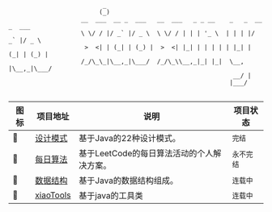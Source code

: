 ```config
                          _                                                    
                         (_)                                                    
                    __  ___  __ _  ___   __  ___   _ _ __    _   _  __ _  ___  
                    \ \/ / |/ _` |/ _ \  \ \/ / | | | '_ \  | | | |/ _` |/ _ \ 
                     >  <| | (_| | (_) |  >  <| |_| | | | | | |_| | (_| | (_) |
                    /_/\_\_|\__,_|\___/  /_/\_\\__,_|_| |_|  \__, |\__,_|\___/ 
                                                              __/ |            
                                                             |___/             
                                                             
```

| 图标 | 项目地址                                                   | 说明 |   项目状态   |
| -------- | ---------------------------------------------------------- | ---------- | ---------- |
| 🎒 | [设计模式](https://github.com/xiaoxunyao/design-patterns) | 基于Java的22种设计模式。 |`完结`|
| 🧮 | [每日算法](https://github.com/xiaoxunyao/daily-algorithm) | 基于LeetCode的每日算法活动的个人解决方案。 |`永不完结`|
| 🧱 | [数据结构](https://github.com/xiaoxunyao/data-structure)  | 基于Java的数据结构组成。 |`连载中`|
| 🧰 | [xiaoTools](https://github.com/xiaoxunyao/java-utils-library)  | 基于java的工具类 |`连载中`|
